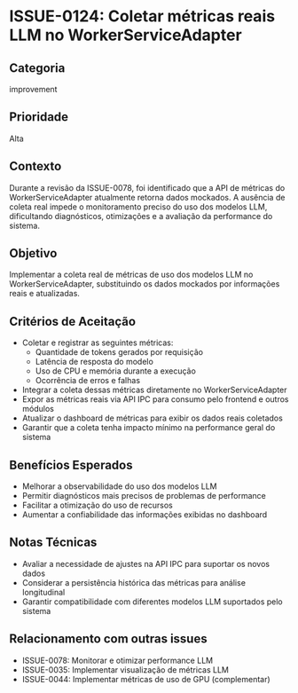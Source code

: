 # ISSUE-0124: Coletar métricas reais LLM no WorkerServiceAdapter

## Categoria
improvement

## Prioridade
Alta

## Contexto
Durante a revisão da ISSUE-0078, foi identificado que a API de métricas do WorkerServiceAdapter atualmente retorna dados mockados. A ausência de coleta real impede o monitoramento preciso do uso dos modelos LLM, dificultando diagnósticos, otimizações e a avaliação da performance do sistema.

## Objetivo
Implementar a coleta real de métricas de uso dos modelos LLM no WorkerServiceAdapter, substituindo os dados mockados por informações reais e atualizadas.

## Critérios de Aceitação
- Coletar e registrar as seguintes métricas:
  - Quantidade de tokens gerados por requisição
  - Latência de resposta do modelo
  - Uso de CPU e memória durante a execução
  - Ocorrência de erros e falhas
- Integrar a coleta dessas métricas diretamente no WorkerServiceAdapter
- Expor as métricas reais via API IPC para consumo pelo frontend e outros módulos
- Atualizar o dashboard de métricas para exibir os dados reais coletados
- Garantir que a coleta tenha impacto mínimo na performance geral do sistema

## Benefícios Esperados
- Melhorar a observabilidade do uso dos modelos LLM
- Permitir diagnósticos mais precisos de problemas de performance
- Facilitar a otimização do uso de recursos
- Aumentar a confiabilidade das informações exibidas no dashboard

## Notas Técnicas
- Avaliar a necessidade de ajustes na API IPC para suportar os novos dados
- Considerar a persistência histórica das métricas para análise longitudinal
- Garantir compatibilidade com diferentes modelos LLM suportados pelo sistema

## Relacionamento com outras issues
- ISSUE-0078: Monitorar e otimizar performance LLM
- ISSUE-0035: Implementar visualização de métricas LLM
- ISSUE-0044: Implementar métricas de uso de GPU (complementar)